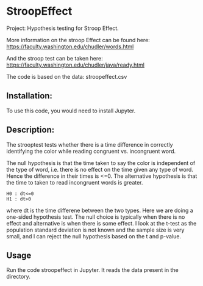 # StroopEffect
Project: Hypothesis testing for Stroop Effect.

More information on the stroop Effect can be found here:
https://faculty.washington.edu/chudler/words.html

And the stroop test can be taken here:
https://faculty.washington.edu/chudler/java/ready.html

The code is based on the data: stroopeffect.csv 

## Installation: 
To use this code, you would need to install Jupyter.

## Description:
The strooptest tests whether there is a time difference in correctly identifying the color while reading congruent vs. incongruent word.

The null hypothesis is that the time taken to say the color is independent of the type of word, i.e. there is no effect on the time given any type of word. Hence the difference in their times is <=0. The alternative hypothesis is that the time to taken to read incongruent words is greater.

    H0 : dt<=0
    H1 : dt>0 

where dt is the time differene between the two types. Here we are doing a one-sided hypothesis test. The null choice is typically when there is no effect and alternative is when there is some effect. I look at the t-test as the population standard deviation is not known and the sample size is very small, and I can reject the null hypothesis based on the t and p-value.

## Usage
Run the code stroopeffect in Jupyter. It reads the data present in the directory.

